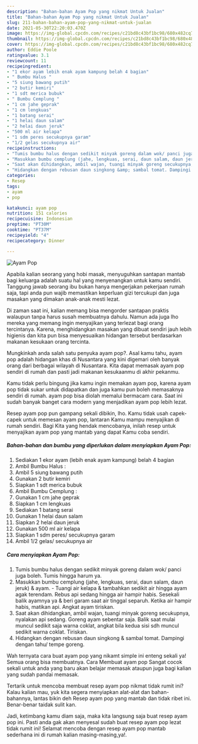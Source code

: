 ```yaml
---
description: "Bahan-bahan Ayam Pop yang nikmat Untuk Jualan"
title: "Bahan-bahan Ayam Pop yang nikmat Untuk Jualan"
slug: 211-bahan-bahan-ayam-pop-yang-nikmat-untuk-jualan
date: 2021-05-30T22:20:03.470Z
image: https://img-global.cpcdn.com/recipes/c21bd8c43bf1bc98/680x482cq70/ayam-pop-foto-resep-utama.jpg
thumbnail: https://img-global.cpcdn.com/recipes/c21bd8c43bf1bc98/680x482cq70/ayam-pop-foto-resep-utama.jpg
cover: https://img-global.cpcdn.com/recipes/c21bd8c43bf1bc98/680x482cq70/ayam-pop-foto-resep-utama.jpg
author: Eddie Poole
ratingvalue: 3.1
reviewcount: 11
recipeingredient:
- "1 ekor ayam lebih enak ayam kampung belah 4 bagian"
- " Bumbu Halus "
- "5 siung bawang putih"
- "2 butir kemiri"
- "1 sdt merica bubuk"
- " Bumbu Cemplung "
- "1 cm jahe geprak"
- "1 cm lengkuas"
- "1 batang serai"
- "1 helai daun salam"
- "2 helai daun jeruk"
- "500 ml air kelapa"
- "1 sdm peres secukupnya garam"
- "1/2 gelas secukupnya air"
recipeinstructions:
- "Tumis bumbu halus dengan sedikit minyak goreng dalam wok/ panci juga boleh. Tumis hingga harum ya."
- "Masukkan bumbu cemplung (jahe, lengkuas, serai, daun salam, daun jeruk) &amp; ayam. Tuangi air kelapa &amp; tambahkan sedikit air hingga ayam agak terendam. Rebus api sedang hingga air hampir habis. Sesekali balik ayamnya ya &amp; beri garam saat air tinggal separuh. Ketika air hampir habis, matikan api. Angkat ayam tiriskan."
- "Saat akan dihidangkan, ambil wajan, tuangi minyak goreng secukupnya, nyalakan api sedang. Goreng ayam sebentar saja. Balik saat mulai muncul sedikit saja warna coklat, angkat bila kedua sisi sdh muncul sedikit warna coklat. Tiriskan."
- "Hidangkan dengan rebusan daun singkong &amp; sambal tomat. Dampingi dengan tahu/ tempe goreng."
categories:
- Resep
tags:
- ayam
- pop

katakunci: ayam pop 
nutrition: 151 calories
recipecuisine: Indonesian
preptime: "PT30M"
cooktime: "PT37M"
recipeyield: "4"
recipecategory: Dinner

---
```



![Ayam Pop](https://img-global.cpcdn.com/recipes/c21bd8c43bf1bc98/680x482cq70/ayam-pop-foto-resep-utama.jpg)

Apabila kalian seorang yang hobi masak, menyuguhkan santapan mantab bagi keluarga adalah suatu hal yang menyenangkan untuk kamu sendiri. Tanggung jawab seorang ibu bukan hanya mengerjakan pekerjaan rumah saja, tapi anda pun wajib memastikan keperluan gizi tercukupi dan juga masakan yang dimakan anak-anak mesti lezat.

Di zaman  saat ini, kalian memang bisa mengorder santapan praktis walaupun tanpa harus susah membuatnya dahulu. Namun ada juga lho mereka yang memang ingin menyajikan yang terlezat bagi orang tercintanya. Karena, menghidangkan masakan yang dibuat sendiri jauh lebih higienis dan kita pun bisa menyesuaikan hidangan tersebut berdasarkan makanan kesukaan orang tercinta. 



Mungkinkah anda salah satu penyuka ayam pop?. Asal kamu tahu, ayam pop adalah hidangan khas di Nusantara yang kini digemari oleh banyak orang dari berbagai wilayah di Nusantara. Kita dapat memasak ayam pop sendiri di rumah dan pasti jadi makanan kesukaanmu di akhir pekanmu.

Kamu tidak perlu bingung jika kamu ingin memakan ayam pop, karena ayam pop tidak sukar untuk didapatkan dan juga kamu pun boleh memasaknya sendiri di rumah. ayam pop bisa diolah memalui bermacam cara. Saat ini sudah banyak banget cara modern yang menjadikan ayam pop lebih lezat.

Resep ayam pop pun gampang sekali dibikin, lho. Kamu tidak usah capek-capek untuk memesan ayam pop, lantaran Kamu mampu menyajikan di rumah sendiri. Bagi Kita yang hendak mencobanya, inilah resep untuk menyajikan ayam pop yang mantab yang dapat Kamu coba sendiri.

<!--inarticleads1-->

##### Bahan-bahan dan bumbu yang diperlukan dalam menyiapkan Ayam Pop:

1. Sediakan 1 ekor ayam (lebih enak ayam kampung) belah 4 bagian
1. Ambil  Bumbu Halus :
1. Ambil 5 siung bawang putih
1. Gunakan 2 butir kemiri
1. Siapkan 1 sdt merica bubuk
1. Ambil  Bumbu Cemplung :
1. Gunakan 1 cm jahe geprak
1. Siapkan 1 cm lengkuas
1. Sediakan 1 batang serai
1. Gunakan 1 helai daun salam
1. Siapkan 2 helai daun jeruk
1. Gunakan 500 ml air kelapa
1. Siapkan 1 sdm peres/ secukupnya garam
1. Ambil 1/2 gelas/ secukupnya air




<!--inarticleads2-->

##### Cara menyiapkan Ayam Pop:

1. Tumis bumbu halus dengan sedikit minyak goreng dalam wok/ panci juga boleh. Tumis hingga harum ya.
1. Masukkan bumbu cemplung (jahe, lengkuas, serai, daun salam, daun jeruk) &amp; ayam. - Tuangi air kelapa &amp; tambahkan sedikit air hingga ayam agak terendam. Rebus api sedang hingga air hampir habis. Sesekali balik ayamnya ya &amp; beri garam saat air tinggal separuh. Ketika air hampir habis, matikan api. Angkat ayam tiriskan.
1. Saat akan dihidangkan, ambil wajan, tuangi minyak goreng secukupnya, nyalakan api sedang. Goreng ayam sebentar saja. Balik saat mulai muncul sedikit saja warna coklat, angkat bila kedua sisi sdh muncul sedikit warna coklat. Tiriskan.
1. Hidangkan dengan rebusan daun singkong &amp; sambal tomat. Dampingi dengan tahu/ tempe goreng.




Wah ternyata cara buat ayam pop yang nikamt simple ini enteng sekali ya! Semua orang bisa membuatnya. Cara Membuat ayam pop Sangat cocok sekali untuk anda yang baru akan belajar memasak ataupun juga bagi kalian yang sudah pandai memasak.

Tertarik untuk mencoba membuat resep ayam pop nikmat tidak rumit ini? Kalau kalian mau, yuk kita segera menyiapkan alat-alat dan bahan-bahannya, lantas bikin deh Resep ayam pop yang mantab dan tidak ribet ini. Benar-benar taidak sulit kan. 

Jadi, ketimbang kamu diam saja, maka kita langsung saja buat resep ayam pop ini. Pasti anda gak akan menyesal sudah buat resep ayam pop lezat tidak rumit ini! Selamat mencoba dengan resep ayam pop mantab sederhana ini di rumah kalian masing-masing,ya!.

